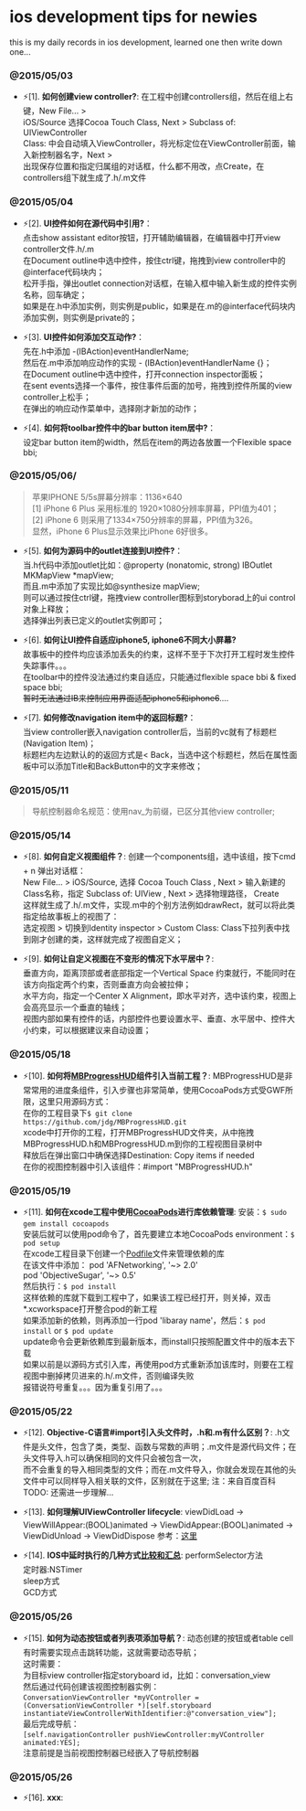 ios development tips for newies 
======================================
this is my daily records in ios development, learned one then write down one... 

### @2015/05/03

* :zap:[1]. __如何创建view controller?__:
    在工程中创建controllers组，然后在组上右键，New File... >  
    iOS/Source 选择Cocoa Touch Class, Next > Subclass of: UIViewController  
    Class: 中会自动填入ViewController，将光标定位在ViewController前面，输入新控制器名字，Next >  
    出现保存位置和指定归属组的对话框，什么都不用改，点Create，在controllers组下就生成了.h/.m文件  

### @2015/05/04 

* :zap:[2]. __UI控件如何在源代码中引用?__：  
    点击show assistant editor按钮，打开辅助编辑器，在编辑器中打开view controller文件.h/.m  
    在Document outline中选中控件，按住ctrl键，拖拽到view controller中的@interface代码块内；  
    松开手指，弹出outlet connection对话框，在输入框中输入新生成的控件实例名称，回车确定；  
    如果是在.h中添加实例，则实例是public，如果是在.m的@interface代码块内添加实例，则实例是private的；  
    
* :zap:[3]. __UI控件如何添加交互动作?__：  
    先在.h中添加 -(IBAction)eventHandlerName;  
    然后在.m中添加响应动作的实现 - (IBAction)eventHandlerName {}；  
    在Document outline中选中控件，打开connection inspector面板；  
    在sent events选择一个事件，按住事件后面的加号，拖拽到控件所属的view controller上松手；  
    在弹出的响应动作菜单中，选择刚才新加的动作；  
    
* :zap:[4]. __如何将toolbar控件中的bar button item居中?__：  
    设定bar button item的width，然后在item的两边各放置一个Flexible space bbi;  
    
### @2015/05/06/  

> 苹果IPHONE 5/5s屏幕分辨率：1136×640  
  [1] iPhone 6 Plus 采用标准的 1920×1080分辨率屏幕，PPI值为401；  
  [2] iPhone 6 则采用了1334×750分辨率的屏幕，PPI值为326。  
  显然，iPhone 6 Plus显示效果比iPhone 6好很多。  

* :zap:[5]. __如何为源码中的outlet连接到UI控件?__：  
    当.h代码中添加outlet比如：@property (nonatomic, strong) IBOutlet MKMapView *mapView;  
    而且.m中添加了实现比如@synthesize mapView;  
    则可以通过按住ctrl键，拖拽view controller图标到storyborad上的ui control对象上释放；  
    选择弹出列表已定义的outlet实例即可；  
    
* :zap:[6]. __如何让UI控件自适应iphone5, iphone6不同大小屏幕?__  
    故事板中的控件均应该添加丢失的约束，这样不至于下次打开工程时发生控件失踪事件。。。  
    在toolbar中的控件没法通过约束自适应，只能通过flexible space bbi & fixed space bbi;  
    ~~暂时无法通过IB来控制应用界面适配iphone5和iphone6~~....
    
* :zap:[7]. __如何修改navigation item中的返回标题?__：  
    当view controller嵌入navigation controller后，当前的vc就有了标题栏(Navigation Item)；  
    标题栏内左边默认的的返回方式是< Back，当选中这个标题栏，然后在属性面板中可以添加Title和BackButton中的文字来修改；  
    
    
### @2015/05/11

> 导航控制器命名规范：使用nav_为前缀，已区分其他view controller;  


### @2015/05/14

* :zap:[8]. __如何自定义视图组件？__: 
    创建一个components组，选中该组，按下cmd + n 弹出对话框：  
    New File... > iOS/Source, 选择 Cocoa Touch Class , Next > 输入新建的Class名称，指定 Subclass of: UIView , Next > 选择物理路径， Create  
    这样就生成了.h/.m文件，实现.m中的个别方法例如drawRect，就可以将此类指定给故事板上的视图了：  
    选定视图 > 切换到Identity inspector > Custom Class: Class下拉列表中找到刚才创建的类，这样就完成了视图自定义；  

* :zap:[9]. __如何让自定义视图在不变形的情况下水平居中？__:  
    垂直方向，距离顶部或者底部指定一个Vertical Space 约束就行，不能同时在该方向指定两个约束，否则垂直方向会被拉伸；  
    水平方向，指定一个Center X Alignment，即水平对齐，选中该约束，视图上会高亮显示一个垂直的轴线；  
    视图内部如果有控件的话，内部控件也要设置水平、垂直、水平居中、控件大小约束，可以根据建议来自动设置；  
    
    

### @2015/05/18

* :zap:[10]. __如何将[MBProgressHUD](https://github.com/jdg/MBProgressHUD)组件引入当前工程？__:
    MBProgressHUD是非常常用的进度条组件，引入步骤也非常简单，使用CocoaPods方式受GWF所限，这里只用源码方式：  
    在你的工程目录下`$ git clone https://github.com/jdg/MBProgressHUD.git`  
    xcode中打开你的工程，打开MBProgressHUD文件夹，从中拖拽MBProgressHUD.h和MBProgressHUD.m到你的工程视图目录树中  
    释放后在弹出窗口中确保选择Destination: Copy items if needed  
    在你的视图控制器中引入该组件：#import "MBProgressHUD.h"  
    
    
### @2015/05/19

* :zap:[11]. __如何在xcode工程中使用[CocoaPods](https://cocoapods.org/)进行库依赖管理__: 
    安装：`$ sudo gem install cocoapods`  
    安装后就可以使用pod命令了，首先要建立本地CocoaPods environment：`$ pod setup`  
    在xcode工程目录下创建一个[Podfile](https://guides.cocoapods.org/using/the-podfile.html)文件来管理依赖的库  
    在该文件中添加：
    pod 'AFNetworking', '~> 2.0'  
    pod 'ObjectiveSugar', '~> 0.5'  
    然后执行：`$ pod install`  
    这样依赖的库就下载到工程中了，如果该工程已经打开，则关掉，双击*.xcworkspace打开整合pod的新工程  
    如果添加新的依赖，则再添加一行pod 'libaray name'，然后：`$ pod install` or `$ pod update`  
    update命令会更新依赖库到最新版本，而install只按照配置文件中的版本去下载  
    如果以前是以源码方式引入库，再使用pod方式重新添加该库时，则要在工程视图中删掉拷贝进来的.h/.m文件，否则编译失败  
    报错说符号重复。。。因为重复引用了。。。
    
### @2015/05/22

* :zap:[12]. __Objective-C语言#import引入头文件时，.h和.m有什么区别？__:
  .h文件是头文件，包含了类，类型、函数与常数的声明；.m文件是源代码文件；在头文件导入.h可以确保相同的文件只会被包含一次，  
  而不会重复的导入相同类型的文件；而在.m文件导入，你就会发现在其他的头文件中可以同样导入相关联的文件，区别就在于这里;
  注：来自百度百科
  TODO: 还需进一步理解...
  
* :zap:[13]. __如何理解UIViewController lifecycle__:
  viewDidLoad -> ViewWillAppear:(BOOL)animated -> ViewDidAppear:(BOOL)animated -> ViewDidUnload -> ViewDidDispose
  参考：[这里](http://stackoverflow.com/questions/5562938/looking-to-understand-the-ios-uiviewcontroller-lifecycle)

* :zap:[14]. __IOS中延时执行的几种方式[比较和汇总](http://blog.sina.com.cn/s/blog_8280f5ec0101k03c.html)__:
  performSelector方法  
  定时器:NSTimer  
  sleep方式  
  GCD方式  

### @2015/05/26

* :zap:[15]. __如何为动态按钮或者列表项添加导航？__:
  动态创建的按钮或者table cell有时需要实现点击跳转功能，这就需要动态导航；  
  这时需要：  
  为目标view controller指定storyboard id，比如：conversation_view  
  然后通过代码创建该视图控制器实例：  
  `ConversationViewController *myVController = (ConversationViewController *)[self.storyboard instantiateViewControllerWithIdentifier:@"conversation_view"];`  
  最后完成导航：  
  `[self.navigationController pushViewController:myVController animated:YES];`  
  注意前提是当前视图控制器已经嵌入了导航控制器  

### @2015/05/26

* :zap:[16]. __xxx__:






